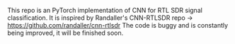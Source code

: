 This repo is an PyTorch implementation of CNN for RTL SDR signal classification.
It is inspired by Randaller's CNN-RTLSDR repo -> https://github.com/randaller/cnn-rtlsdr
The code is buggy and is constantly being improved, it will be finished soon.
